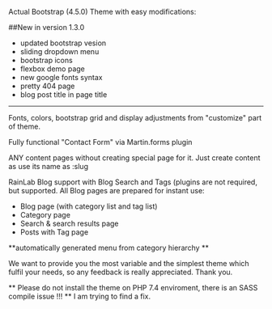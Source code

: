 Actual Bootstrap (4.5.0) Theme with easy modifications:

##New in version 1.3.0

* updated bootstrap vesion
* sliding dropdown menu
* bootstrap icons
* flexbox demo page
* new google fonts syntax
* pretty 404 page
* blog post title in page title
_______

Fonts, colors, bootstrap grid and display adjustments from "customize" part of theme.

Fully functional "Contact Form" via Martin.forms plugin

ANY content pages without creating special page for it. Just create content as use its name as :slug

RainLab Blog support with Blog Search and Tags
(plugins are not required, but supported. All Blog pages are prepared for instant use:
- Blog page (with category list and tag list)
- Category page
- Search & search results page
- Posts with Tag page

**automatically generated menu from category hierarchy **

We want to provide you the most variable and the simplest theme which fulfil your needs, so any feedback is really appreciated. Thank you.

** Please do not install the theme on PHP 7.4 enviroment, there is an SASS compile issue !!! **
I am trying to find a fix.